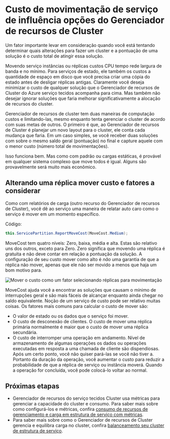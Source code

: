 <properties
   pageTitle="Custo de movimento do Gerenciador de recursos de Cluster do serviço tecidos: | Microsoft Azure"
   description="Visão geral de custo de movimentação para serviços de estrutura de serviço"
   services="service-fabric"
   documentationCenter=".net"
   authors="masnider"
   manager="timlt"
   editor=""/>

<tags
   ms.service="Service-Fabric"
   ms.devlang="dotnet"
   ms.topic="article"
   ms.tgt_pltfrm="NA"
   ms.workload="NA"
   ms.date="08/19/2016"
   ms.author="masnider"/>

# <a name="service-movement-cost-for-influencing-cluster-resource-manager-choices"></a>Custo de movimentação de serviço de influência opções do Gerenciador de recursos de Cluster
Um fator importante levar em consideração quando você está tentando determinar quais alterações para fazer um cluster e a pontuação de uma solução é o custo total de atingir essa solução.

Movendo serviço instâncias ou réplicas custos CPU tempo rede largura de banda e no mínimo. Para serviços de estado, ele também os custos a quantidade de espaço em disco que você precisa criar uma cópia do estado antes de desligar réplicas antigas. Claramente você deseja minimizar o custo de qualquer solução que o Gerenciador de recursos de Cluster do Azure serviço tecidos acompanha para cima. Mas também não desejar ignorar soluções que faria melhorar significativamente a alocação de recursos do cluster.

Gerenciador de recursos de cluster tem duas maneiras de computação custos e limitando-las, mesmo enquanto tenta gerenciar o cluster de acordo com suas metas de outros. O primeiro é que, ao Gerenciador de recursos de Cluster é planejar um novo layout para o cluster, ele conta cada mudança que faria. Em um caso simples, se você receber duas soluções com sobre o mesmo saldo geral (pontuação) no final e capture aquele com o menor custo (número total de movimentações).

Isso funciona bem. Mas como com padrão ou cargas estáticas, é provável em qualquer sistema complexo que move todos é igual. Alguns são provavelmente será muito mais econômico.

## <a name="changing-a-replicas-move-cost-and-factors-to-consider"></a>Alterando uma réplica mover custo e fatores a considerar
Como com relatórios de carga (outro recurso do Gerenciador de recursos de Cluster), você dê ao serviço uma maneira de relatar auto caro como o serviço é mover em um momento específico.

Código:

```csharp
this.ServicePartition.ReportMoveCost(MoveCost.Medium);
```

MoveCost tem quatro níveis: Zero, baixa, média e alta. Estas são relativo uns dos outros, exceto para Zero. Zero significa que movendo uma réplica é gratuita e não deve contar em relação a pontuação da solução. A configuração de seu custo mover como alto é *não* uma garantia de que a réplica não mover, apenas que ele não ser movido a menos que haja um bom motivo para.

![Mover o custo como um fator selecionando réplicas para movimentação][Image1]

MoveCost ajuda você a encontrar as soluções que causam o mínimo de interrupções geral e são mais fáceis de alcançar enquanto ainda chegar no saldo equivalente. Noção de um serviço de custo pode ser relativo muitas coisas. Os fatores mais comuns para calcular o custo de mover são:

- O valor de estado ou os dados que o serviço foi mover.
- O custo de desconexão de clientes. O custo de mover uma réplica primária normalmente é maior que o custo de mover uma réplica secundária.
- O custo de interromper uma operação em andamento. Nível de armazenamento de algumas operações os dados ou operações executadas em resposta a uma chamada de cliente são dispendiosas. Após um certo ponto, você não quiser pará-las se você não tiver a. Portanto da duração da operação, você aumentar o custo para reduzir a probabilidade de que a réplica de serviço ou instância moverá. Quando a operação for concluída, você pode colocá-lo voltar ao normal.

## <a name="next-steps"></a>Próximas etapas
- Gerenciador de recursos do serviço tecidos Cluster usa métricas para gerenciar a capacidade do cluster e consumo. Para saber mais sobre como configurá-los e métricas, confira [consumo de recursos de gerenciamento e carga em estrutura de serviço com métricas](service-fabric-cluster-resource-manager-metrics.md).
- Para saber mais sobre como o Gerenciador de recursos de Cluster gerencia e equilibra carga no cluster, confira [balanceamento seu cluster de estrutura de serviço](service-fabric-cluster-resource-manager-balancing.md).

[Image1]:./media/service-fabric-cluster-resource-manager-movement-cost/service-most-cost-example.png

